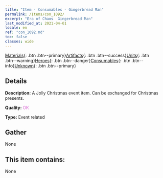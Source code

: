 ```yaml
---
title: "Item - Consumables - Gingerbread Man"
permalink: /Items/con_1092/
excerpt: "Era of Chaos  Gingerbread Man"
last_modified_at: 2021-04-01
locale: en
ref: "con_1092.md"
toc: false
classes: wide
---
```

 [Materials](/Items/){: .btn .btn--primary}[Artifacts](/Items/Artifacts/){: .btn .btn--success}[Units](/Items/Units/){: .btn .btn--warning}[Heroes](/Items/Heroes/){: .btn .btn--danger}[Consumables](/Items/Consumables/){: .btn .btn--info}[Unknown](/Items/Unknown/){: .btn .btn--primary}

## Details
 **Description:** A Jolly Christmas event item. Can be exchanged for Christmas presents.

 **Quality:** <span style="color: #DA70D6">OK</span>

 **Type:** Event related

## Gather

  None

## This item contains:

  None

